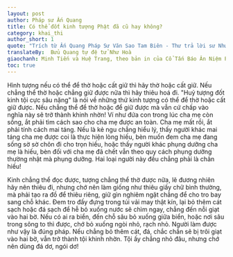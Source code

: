 ```yaml
---
layout: post
author: Pháp sư Ấn Quang
title: Có thể đốt kinh tượng Phật đã cũ hay không?  
category: khai_thi
author_short: 1
quote: "Trích từ Ấn Quang Pháp Sư Văn Sao Tam Biên - Thư trả lời sư Như Sầm hỏi thay bạn"
translateBy:  Bửu Quang tự đệ tử Như Hoà
giaochanh: Minh Tiến và Huệ Trang, theo bản in của Cổ Tấn Báo Ân Niệm Phật Đường, năm 2002.
toc: true
---
```


Hình tượng nếu có thể để thờ hoặc cất giữ thì hãy thờ hoặc cất giữ. Nếu chẳng thể thờ hoặc chẳng giữ được nữa thì hãy thiêu 
hoá đi. "Huỷ tượng đốt kinh tội cực sâu nặng" là nói về những thứ kinh tượng có thể để thờ hoặc cất giữ được. Nếu 
chẳng thể để thờ hoặc để giữ được mà vẫn cứ chấp vào nghĩa này sẽ trở thành khinh nhờn! Ví như đứa con trong lúc cha mẹ 
còn sống, ắt phải tìm cách sao cho cha mẹ được an toàn. Cha mẹ mất rồi, ắt phải tính cách mai táng. Nếu là kẻ ngu chẳng 
hiểu lý, thấy người khác mai  táng cha mẹ được coi là thực hiện lòng hiếu, bèn muốn đem cha mẹ đang sống sờ sờ chôn đi 
cho trọn hiếu, hoặc thấy người khác phụng dưỡng cha mẹ là hiếu, bèn đối với cha mẹ đã chết vẫn theo quy cách phụng dưỡng thường 
nhật mà phụng dưỡng. Hai loại người này đều chẳng phải là chân hiếu!

Kinh chẳng thể đọc được, tượng chẳng thể thờ được nữa, lẽ đương nhiên hãy nên thiêu đi, nhưng chớ nên làm giống như thiêu 
giấy chữ bình thường, mà phải tạo ra đồ để thiêu riêng, giữ gìn nghiêm ngặt chẳng để cho tro bay sang chỗ khác. Đem tro 
đấy đựng trong túi vải may thật kín, lại bỏ thêm cát sạch hoặc đá sạch để hễ bỏ xuống nước sẽ chìm ngay, chẳng đến nỗi giạt 
vào hai bờ. Nếu có ai ra biển, đến chỗ sâu bỏ xuống giữa biển, hoặc nơi sâu trong sông to thì được, chớ bỏ xuống ngòi nhỏ, 
rạch nhỏ. Người làm được như vậy là đúng pháp. Nếu chẳng bỏ thêm cát, đá, chắc chắn sẽ bị trôi giạt vào hai bờ, vẫn trở thành tội khinh nhờn. 
Tội ấy chẳng nhỏ đâu, nhưng chớ nên dùng đá dơ, ngói dơ!

